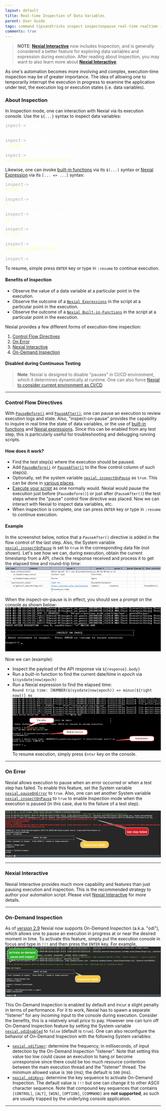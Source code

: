 ```yaml
---
layout: default
title: Real-time Inspection of Data Variables
parent: User Guide
tags: command tipsandtricks inspect inspectonpause real-time realtime inspection variable functions on-demand-inspection
comments: true
---
```


<style>
.input {
  font-weight: bold;
  color: #fff;
}

.output {
  color: #ffa;
}
</style>

> **NOTE**: **[Nexial Interactive](../interactive)** now includes Inspection, and is generally considered a better 
> feature for exploring data variables and expression during execution. After reading about Inspection, you may want
> to also learn more about **[Nexial Interactive](../interactive)**.

As one's automation becomes more involving and complex, execution-time inspection may be of greater importance. The idea 
of allowing one to temporarily interrupt the execution in progress to examine the application under test, the execution 
log or execution states (i.e. data variables). 

### About Inspection
In Inspection mode, one can interaction with Nexial via its execution console. Use the `${...}` syntax to inspect data
variables:
<pre style="color:#aaa">
inpect-> <span class="input">${nexial.textDelim}</span>
<span class="output">,</span>

inpect-> <span class="input">${nexial.browser}</span>
<span class="output">chrome</span>

inpect-> <span class="input">${username.locator}</span>
<span class="output">//input[@name="username"]</span>
</pre>

Likewise, one can invoke [built-in functions](../functions) via its `$(...)` syntax or 
[Nexial Expression](../expressions) via its `[... => ...]` syntax:
<pre style="color:#aaa">
inspect-> <span class="input">$(random|integer|5)</span>
<span class="output">41465</span>

inspect-> <span class="input">$(count|upper|This Is A Test)</span>
<span class="output">4</span>

inspect-> <span class="input">$(count|size|This Is A Test)</span>
<span class="output">14</span>

inspect-> <span class="input">[TEXT(This Is A Test) => after(Is )]</span>
<span class="output">A Test</span>

inspect-> <span class="input">[TEXT(This Is A Test) => base64encode ]</span>
<span class="output">VGhpcyBJcyBBIFRlc3Q=</span>

inspect->
</pre>

To resume, simple press `ENTER` key or type in `:resume` to continue execution.

#### Benefits of Inspection
- Observe the value of a data variable at a particular point in the execution.
- Observe the outcome of a [`Nexial Expressions`](../expressions/index) in the script at a particular point in the 
  execution.
- Observe the outcome of a [`Nexial Built-in-Functions`](../functions/index.html) in the script at a particular 
  point in the execution.

Nexial provides a few different forms of execution-time inspection:
1. [Control Flow Directives](#control-flow-directives)
2. [On Error](#on-error)
3. [Nexial Interactive](../interactive/)
4. [On-Demand Inspection ](#on-demand-inspection)

#### Disabled during Continuous Testing
> **Note**: Nexial is designed to disable "pauses" in CI/CD environment, which it determines dynamically at runtime. 
> One can also force [Nexial to consider current environment as CI/CD](../userguide/ExecutingNexialInCICD). 


-----

### Control Flow Directives
With [`PauseBefore()`](../flowcontrols/index#pausebefore()--pauseafter()) and 
[`PauseAfter()`](../flowcontrols/index#pausebefore()--pauseafter()), one can pause an execution to review 
execution logs and state. Also, "inspect-on-pause" provides the capability to inquire in real time the state of 
data variables, or the use of [built-in functions](../functions) and [Nexial expressions](../expressions). Since this 
can be enabled from any test step, this is particularly useful for troubleshooting and debugging running scripts.

#### How does it work?
- Find the test step(s) where the execution should be paused.
- Add [`PauseBefore()`](../flowcontrols/index#pausebefore()--pauseafter()) or 
  [`PauseAfter()`](../flowcontrols/index#pausebefore()--pauseafter()) to the flow control column of such step(s).
- Optionally, set the system variable [`nexial.inspectOnPause`](../systemvars/index#nexial.inspectOnPause) as `true`. 
  This can be done in [various places](../userguide/DataManagement).
- [Execute your script](../userguide/BatchFiles#nexial) as one normally would. Nexial would pause the
  execution just before (`PauseBefore()`) or just after (`PauseAfter()`) the test steps where the "pause" control 
  flow directive was placed. Now we can interact with Nexial to inspect data variables, etc.
- When inspection is complete, one can press `ENTER` key or type in `:resume` to continue execution.

#### Example
In the screenshot below, notice that a `PauseAfter()` directive is added in the flow control of the last step. Also, the 
System variable [`nexial.inspectOnPause`](../systemvars/index#nexial.inspectOnPause) is set to `true` in the 
corresponding data file (not shown). Let's see how we can, during execution, obtain the current timestamp from a API, 
check the response received and process it to get the elapsed time and round-trip time:<br/>
![](image/RealtimeInspectionofDataVariables_01.png)

When the inspect-on-pause is in effect, you should see a prompt on the console as shown below:<br/>
![](image/RealtimeInspectionofDataVariables_02.png)

Now we can (example):
- Inspect the payload of the API response via `${response}.body}`
- Run a built-in function to find the current date/time in _epoch_ via `$(sysdate|now|epoch)`
- Run a Nexial expression to find the elapsed time: <br/>
  `Round trip time: [NUMBER($(sysdate|now|epoch)) => minus(${right now})] ms`<br/>
  ![](image/RealtimeInspectionofDataVariables_04.png)
To resume execution, simply press `Enter` key on the console.

-----

### On Error
Nexial allows execution to pause when an error occurred or when a test step has failed. To enable this feature, set
the System variable [`nexial.pauseOnError`](../systemvars/index#nexial.pauseOnError) to `true`. Also, one can set 
another System variable [`nexial.inspectOnPause`](../systemvars/index#nexial.inspectOnPause) to `true` to enable 
Inspection mode when the execution is paused (in this case, due to the failure of a test step).

![](image/RealtimeInspectionofDataVariables_05.png)

-----

### Nexial Interactive
Nexial Interactive provides much more capability and features than just pausing execution and inspection. This is the 
recommended strategy to author your automation script. Please visit [Nexial Interactive](../interactive) for more 
details.

-----

### On-Demand Inspection
As of [version 2.9](../release/nexial-core-v2.9.changelog) Nexial now supports On-Demand Inspection (a.k.a. "odi"), 
which allows one to pause an execution in progress at or near the desired moment in time. To activate this feature, 
simply put the execution console in focus and type in `!!!` and then press the `ENTER` key. For example,<br/>
![](image/RealtimeInspectionofDataVariables_06.png)

This On-Demand Inspection is enabled by default and incur a slight penalty in terms of performance. For it to work, 
Nexial has to spawn a separate "listener" for any incoming input to the console during execution. Consider the benefits, 
this is a relatively small *price* to pay. However one can turn off On-Demand Inspection feature by setting the System 
variable [`nexial.odiEnabled`](../systemvars/index#nexial.odiEnabled) to `false` (default is `true`). One 
can also reconfigure the behavior of On-Demand Inspection with the following System variables:

- [`nexial.odiTimer`](../systemvars/index#nexial.odiTimer): determine the frequency, in milliseconds, of input 
  detection by the On-Demand Inspection "listener". Note that setting this value too low could cause an execution to 
  hang or become unresponsive since there could be too much resource contention between the main execution thread and 
  the "listener" thread. The minimum allowed value is `300` (ms); the default is `500` (ms).
- [`nexial.odiKeys`](../systemvars/index#nexial.odiKeys): determine the key sequence to activate On-Demand Inspection.
  The default value is `!!!` but one can change it to other ASCII character sequence. Note that compound key sequences 
  that contains `[CONTROL]`, `[ALT]`, `[WIN]`, `[OPTION]`, `[COMMAND]` are **not supported**, as such are usually 
  trapped by the underlying console application.

-----

